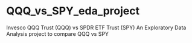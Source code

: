 # QQQ_vs_SPY_eda_project
Invesco QQQ Trust (QQQ) vs SPDR ETF Trust (SPY) An Exploratory Data Analysis project to compare QQQ vs SPY
